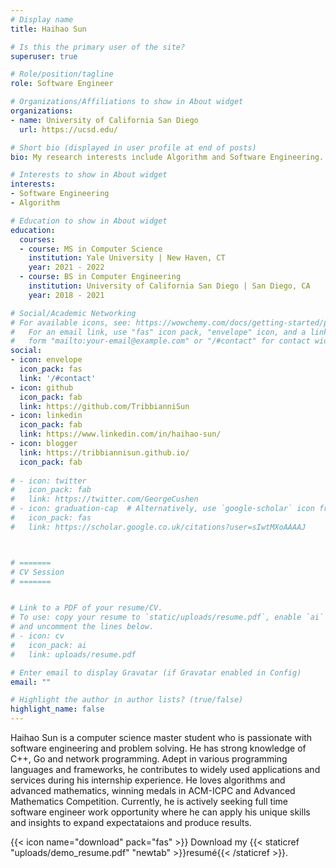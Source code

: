 ```yaml
---
# Display name
title: Haihao Sun

# Is this the primary user of the site?
superuser: true

# Role/position/tagline
role: Software Engineer

# Organizations/Affiliations to show in About widget
organizations:
- name: University of California San Diego
  url: https://ucsd.edu/

# Short bio (displayed in user profile at end of posts)
bio: My research interests include Algorithm and Software Engineering.

# Interests to show in About widget
interests:
- Software Engineering
- Algorithm

# Education to show in About widget
education:
  courses:
  - course: MS in Computer Science
    institution: Yale University | New Haven, CT
    year: 2021 - 2022
  - course: BS in Computer Engineering
    institution: University of California San Diego | San Diego, CA
    year: 2018 - 2021

# Social/Academic Networking
# For available icons, see: https://wowchemy.com/docs/getting-started/page-builder/#icons
#   For an email link, use "fas" icon pack, "envelope" icon, and a link in the
#   form "mailto:your-email@example.com" or "/#contact" for contact widget.
social:
- icon: envelope
  icon_pack: fas
  link: '/#contact'
- icon: github
  icon_pack: fab
  link: https://github.com/TribbianniSun
- icon: linkedin
  icon_pack: fab
  link: https://www.linkedin.com/in/haihao-sun/
- icon: blogger
  link: https://tribbiannisun.github.io/
  icon_pack: fab
  
# - icon: twitter
#   icon_pack: fab
#   link: https://twitter.com/GeorgeCushen
# - icon: graduation-cap  # Alternatively, use `google-scholar` icon from `ai` icon pack
#   icon_pack: fas
#   link: https://scholar.google.co.uk/citations?user=sIwtMXoAAAAJ



# =======
# CV Session
# =======


# Link to a PDF of your resume/CV.
# To use: copy your resume to `static/uploads/resume.pdf`, enable `ai` icons in `params.toml`, 
# and uncomment the lines below.
# - icon: cv
#   icon_pack: ai
#   link: uploads/resume.pdf

# Enter email to display Gravatar (if Gravatar enabled in Config)
email: ""

# Highlight the author in author lists? (true/false)
highlight_name: false
---
```


Haihao Sun is a computer science master student who is passionate with software engineering and problem solving. He has strong knowledge of C++, Go and network programming. Adept in various programming languages and frameworks, he contributes to widely used applications and services during his internship experience. He loves algorithms and advanced mathematics, winning medals in ACM-ICPC and Advanced Mathematics Competition. Currently, he is actively seeking full time software engineer work opportunity where he can apply his unique skills and insights to expand expectataions and produce results. 


{{< icon name="download" pack="fas" >}} Download my {{< staticref "uploads/demo_resume.pdf" "newtab" >}}resumé{{< /staticref >}}.
